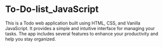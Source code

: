 # To-Do-list_JavaScript
This is a Todo web application built using HTML, CSS, and Vanilla JavaScript. It provides a simple and intuitive interface for managing your tasks. The app includes several features to enhance your productivity and help you stay organized.
